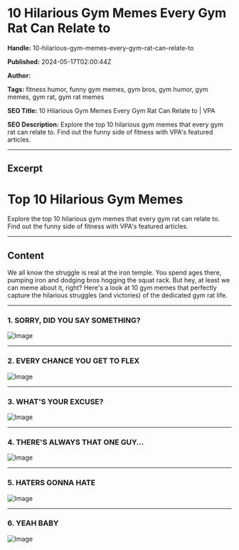 # 10 Hilarious Gym Memes Every Gym Rat Can Relate to

**Handle:** 10-hilarious-gym-memes-every-gym-rat-can-relate-to

**Published:** 2024-05-17T02:00:44Z

**Author:**  

**Tags:** fitness humor, funny gym memes, gym bros, gym humor, gym memes, gym rat, gym rat memes

**SEO Title:** 10 Hilarious Gym Memes Every Gym Rat Can Relate to | VPA

**SEO Description:** Explore the top 10 hilarious gym memes that every gym rat can relate to. Find out the funny side of fitness with VPA's featured articles.

---

## Excerpt

# Top 10 Hilarious Gym Memes

Explore the top 10 hilarious gym memes that every gym rat can relate to. Find out the funny side of fitness with VPA's featured articles.

---

## Content

We all know the struggle is real at the iron temple. You spend ages there, pumping iron and dodging bros hogging the squat rack. But hey, at least we can meme about it, right? Here's a look at 10 gym memes that perfectly capture the hilarious struggles (and victories) of the dedicated gym rat life.

---

### 1. SORRY, DID YOU SAY SOMETHING?

![Image](https://i.shgcdn.com/e726765f-fc3c-47f1-9118-7699592e2507/-/format/auto/-/preview/3000x3000/-/quality/lighter/)

---

### 2. EVERY CHANCE YOU GET TO FLEX

![Image](https://i.shgcdn.com/c7edaa8e-112b-4b55-9d9a-21f3bcf90b88/-/format/auto/-/preview/3000x3000/-/quality/lighter/)

---

### 3. WHAT'S YOUR EXCUSE?

![Image](https://i.shgcdn.com/bed9633b-7ada-4fa9-a747-34f6ecc93de7/-/format/auto/-/preview/3000x3000/-/quality/lighter/)

---

### 4. THERE'S ALWAYS THAT ONE GUY...

![Image](https://i.shgcdn.com/ec36f7a2-dd55-4591-aac3-72515a818a11/-/format/auto/-/preview/3000x3000/-/quality/lighter/)

---

### 5. HATERS GONNA HATE

![Image](https://i.shgcdn.com/10bc1488-be25-4707-9dc7-254b85bad28d/-/format/auto/-/preview/3000x3000/-/quality/lighter/)

---

### 6. YEAH BABY

![Image](https://i.shgcdn.com/8726c699-f819-4296-a52c-942568215d33/-/format/auto/-/preview/3000x3000/-/quality/lighter/)

